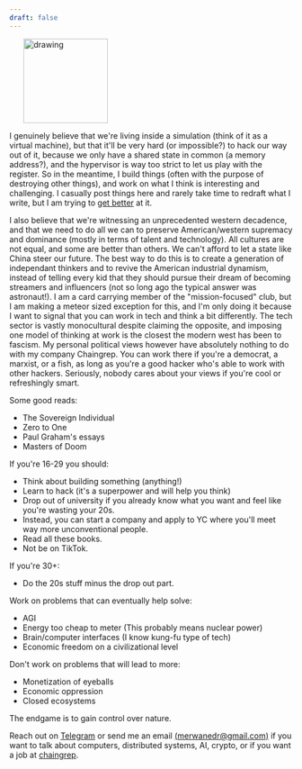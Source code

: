 ```yaml
---
draft: false
---
```


<img src="/me.png" alt="drawing" width="150" style="padding-left: 25px;"/>

I genuinely believe that we're living inside a simulation (think of it as a virtual machine), but that it'll be very hard (or impossible?) to hack our way out of it, because we only have a shared state in common (a memory address?), and the hypervisor is way too strict to let us play with the register. So in the meantime, I build things (often with the purpose of destroying other things), and work on what I think is interesting and challenging. I casually post things here and rarely take time to redraft what I write, but I am trying to [get better](http://www.paulgraham.com/writing44.html) at it.

I also believe that we're witnessing an unprecedented western decadence, and that we need to do all we can to preserve American/western supremacy and dominance (mostly in terms of talent and technology). All cultures are not equal, and some are better than others. We can't afford to let a state like China steer our future. The best way to do this is to create a generation of independant thinkers and to revive the American industrial dynamism, instead of telling every kid that they should pursue their dream of becoming streamers and influencers (not so long ago the typical answer was astronaut!). I am a card carrying member of the "mission-focused" club, but I am making a meteor sized exception for this, and I'm only doing it because I want to signal that you can work in tech and think a bit differently. The tech sector is vastly monocultural despite claiming the opposite, and imposing one model of thinking at work is the closest the modern west has been to fascism. My personal political views however have absolutely nothing to do with my company Chaingrep. You can work there if you're a democrat, a marxist, or a fish, as long as you're a good hacker who's able to work with other hackers. Seriously, nobody cares about your views if you're cool or refreshingly smart. 

Some good reads:
- The Sovereign Individual
- Zero to One
- Paul Graham's essays
- Masters of Doom

If you're 16-29 you should:
- Think about building something (anything!)
- Learn to hack (it's a superpower and will help you think)
- Drop out of university if you already know what you want and feel like you're wasting your 20s.
- Instead, you can start a company and apply to YC where you'll meet way more unconventional people.
- Read all these books.
- Not be on TikTok.

If you're 30+:
- Do the 20s stuff minus the drop out part.

Work on problems that can eventually help solve:
- AGI
- Energy too cheap to meter (This probably means nuclear power)
- Brain/computer interfaces (I know kung-fu type of tech)
- Economic freedom on a civilizational level

Don't work on problems that will lead to more:
- Monetization of eyeballs
- Economic oppression
- Closed ecosystems

The endgame is to gain control over nature.

Reach out on [Telegram](https://t.me/merwanedr) or send me an email [(merwanedr@gmail.com)](#) if you want to talk about computers, distributed systems, AI, crypto, or if you want a job at [chaingrep](mailto:merwane@chaingrep.com).
